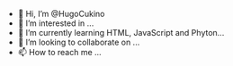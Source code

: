 - 👋 Hi, I’m @HugoCukino
- 👀 I’m interested in ...
- 🌱 I’m currently learning HTML, JavaScript and Phyton...
- 💞️ I’m looking to collaborate on ...
- 📫 How to reach me ...

<!---
HugoCukino/HugoCukino is a ✨ special ✨ repository because its `README.md` (this file) appears on your GitHub profile.
You can click the Preview link to take a look at your changes.
--->
